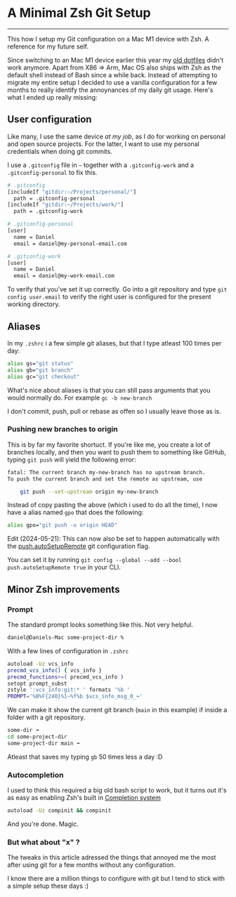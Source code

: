 # A Minimal Zsh Git Setup

---

<Intro>
This how I setup my Git configuration on a Mac M1 device with Zsh. A reference for my future self.
</Intro>

Since switching to an Mac M1 device earlier this year my [old dotfiles](https://github.com/danielstocks/dotfiles) didn't work anymore.
Apart from X86 => Arm, Mac OS also ships with Zsh as the default shell instead of Bash since a while back. Instead of attempting to migrate my entire setup I decided to use a vanilla configuration for a few months to really identify the annoynances of my daily git usage. Here's what I ended up really missing:

## User configuration

Like many, I use the same device _at my job_, as I do for working on personal and open source projects. For the latter, I want to use my personal credentials when doing git commits.

I use a `.gitconfig` file in `~` together with a `.gitconfig-work` and a `.gitconfig-personal` to fix this.

```sh
# .gitconfig
[includeIf "gitdir:~/Projects/personal/"]
  path = .gitconfig-personal
[includeIf "gitdir:~/Projects/work/"]
  path = .gitconfig-work
```

```sh
# .gitconfig-personal
[user]
  name = Daniel
  email = daniel@my-personal-email.com
```

```sh
# .gitconfig-work
[user]
  name = Daniel
  email = daniel@my-work-email.com
```

To verify that you've set it up correctly. Go into a git repository and type `git config user.email` to verify the right user is configured for the present working directory.

## Aliases

In my `.zshrc` i a few simple git aliases, but that I type atleast 100 times per day:

```sh
alias gs="git status"
alias gb="git branch"
alias gc="git checkout"
```

What's nice about aliases is that you can still pass arguments that you would normally do. For example `gc -b new-branch`

I don't commit, push, pull or rebase as offen so I usually leave those as is.

### Pushing new branches to origin

This is by far my favorite shortuct. If you're like me, you create a lot of branches locally, and then you want to push them to something like GitHub, typing `git push` will yield the following error:

```sh
fatal: The current branch my-new-branch has no upstream branch.
To push the current branch and set the remote as upstream, use

    git push --set-upstream origin my-new-branch
```

Instead of copy pasting the above (which i used to do all the time), I now have a alias named `gpo` that does the following:

```sh
alias gpo="git push -u origin HEAD"
```

Edit (2024-05-21): This can now also be set to happen automatically with the [push.autoSetupRemote](https://git-scm.com/docs/git-push#Documentation/git-push.txt-pushautoSetupRemote) git configuration flag.

You can set it by running `git config --global --add --bool push.autoSetupRemote true` in your CLI.

## Minor Zsh improvements

### Prompt

The standard prompt looks something like this. Not very helpful.

```sh
daniel@Daniels-Mac some-project-dir %
```

With a few lines of configuration in `.zshrc`

```sh
autoload -Uz vcs_info
precmd_vcs_info() { vcs_info }
precmd_functions+=( precmd_vcs_info )
setopt prompt_subst
zstyle ':vcs_info:git:* ' formats '%b '
PROMPT='%B%F{240}%1~%f%b $vcs_info_msg_0_➟'
```

We can make it show the current git branch (`main` in this example) if inside a folder with a git repository.

```sh
some-dir ➟
cd some-project-dir
some-project-dir main ➟
```

Atleast that saves my typing `gb` 50 times less a day :D

### Autocompletion

I used to think this required a big old bash script to work, but it turns out it's as easy as enabling Zsh's built in [Completion system](https://www.csse.uwa.edu.au/programming/linux/zsh-doc/zsh_23.html)

```sh
autoload -Uz compinit && compinit
```

And you're done. Magic.

### But what about "x" ?

The tweaks in this article adressed the things that annoyed me the most after using git for a few months without any configuration.

I know there are a million things to configure with git but I tend to stick with a simple setup these days :)
